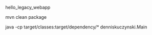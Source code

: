 hello_legacy_webapp

mvn clean package

java -cp target/classes:target/dependency/* denniskuczynski.Main
